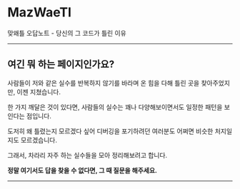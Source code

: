 # MazWaeTl

 맞왜틀 오답노트 - 당신의 그 코드가 틀린 이유

---

## 여긴 뭐 하는 페이지인가요?

사람들이 저와 같은 실수를 반복하지 않기를 바라며 온 힘을 다해 틀린 곳을 찾아주었지만, 이젠 지쳤습니다.

한 가지 깨달은 것이 있다면, 사람들의 실수는 꽤나 다양해보이면서도 일정한 패턴을 보인다는 점입니다.

도저히 왜 틀렸는지 모르겠다 싶어 디버깅을 포기하려던 여러분도 어쩌면 비슷한 처지일지도 모르겠습니다.

그래서, 차라리 자주 하는 실수들을 모아 정리해보려고 합니다.

**정말 여기서도 답을 찾을 수 없다면, 그 때 질문을 해주세요.**

---

